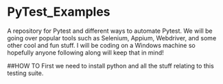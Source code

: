 # PyTest_Examples
A repository for Pytest and different ways to automate Pytest. 
We will be going over popular tools such as Selenium, Appium, Webdriver, and some other cool and fun stuff.
I will be coding on a Windows machine so hopefully anyone following along will keep that in mind!

##HOW TO
First we need to install python and all the stuff relating to this testing suite.
